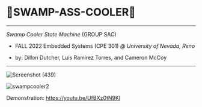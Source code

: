 # 💎SWAMP-ASS-COOLER💎

--------------------------------------------------

*Swamp Cooler State Machine* (GROUP SAC)

- FALL 2022 Embedded Systems (CPE 301) *@ University of Nevada, Reno*

- by: Dillon Dutcher, Luis Ramirez Torres, and Cameron McCoy



----------------------------------------------------

![Screenshot (439)](https://user-images.githubusercontent.com/63170894/207285525-60790103-26d2-443c-b798-a06c1e0999b0.png)


![swampcooler2](https://user-images.githubusercontent.com/116330722/207219555-30cfa5f4-9033-470d-951c-b5721b7c783b.jpg)



Demonstration: https://youtu.be/UfBXz0tN9KI
